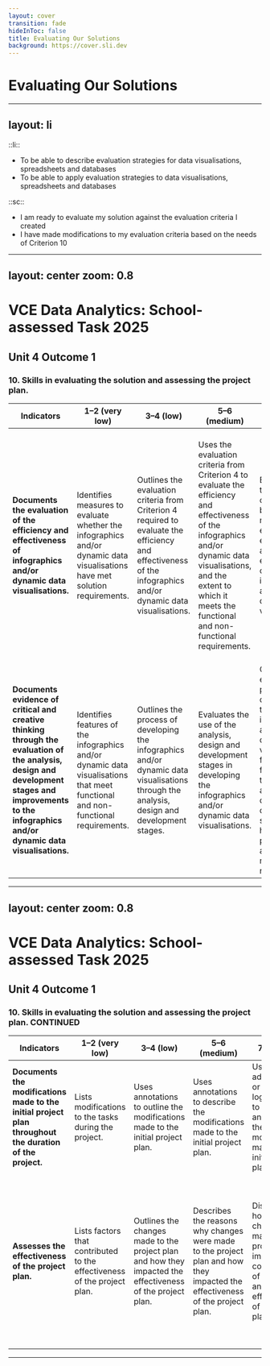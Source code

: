 ```yaml
---
layout: cover
transition: fade
hideInToc: false
title: Evaluating Our Solutions
background: https://cover.sli.dev
---
```


# Evaluating Our Solutions

---
layout: li
---

::li::
- To be able to describe evaluation strategies for data visualisations, spreadsheets and databases
- To be able to apply evaluation strategies to data visualisations, spreadsheets and databases

::sc::
- I am ready to evaluate my solution against the evaluation criteria I created
- I have made modifications to my evaluation criteria based on the needs of Criterion 10

---
layout: center
zoom: 0.8
---

# VCE Data Analytics: School-assessed Task 2025

## Unit 4 Outcome 1  
### 10. Skills in evaluating the solution and assessing the project plan.

| Indicators | 1–2 (very low) | 3–4 (low) | 5–6 (medium) | 7–8 (high) | 9–10 (very high) |
|------------|----------------|-----------|--------------|------------|------------------|
| **Documents the evaluation of the efficiency and effectiveness of infographics and/or dynamic data visualisations.** | Identifies measures to evaluate whether the infographics and/or dynamic data visualisations have met solution requirements. | Outlines the evaluation criteria from Criterion 4 required to evaluate the efficiency and effectiveness of the infographics and/or dynamic data visualisations. | Uses the evaluation criteria from Criterion 4 to evaluate the efficiency and effectiveness of the infographics and/or dynamic data visualisations, and the extent to which it meets the functional and non-functional requirements. | Explains how the evaluation criteria has been measured to evaluate the efficiency and effectiveness of the infographics and/or dynamic data visualisations. | Proposes an evaluation strategy to be conducted sometime in the future to evaluate the efficiency and effectiveness of the infographics and/or dynamic data visualisations that includes: the time frame for the evaluation to be conducted; the evaluation criteria to be used. |
| **Documents evidence of critical and creative thinking through the evaluation of the analysis, design and development stages and improvements to the infographics and/or dynamic data visualisations.** | Identifies features of the infographics and/or dynamic data visualisations that meet functional and non-functional requirements. | Outlines the process of developing the infographics and/or dynamic data visualisations through the analysis, design and development stages. | Evaluates the use of the analysis, design and development stages in developing the infographics and/or dynamic data visualisations. | Critically evaluates the process of developing the infographics and/or dynamic data visualisations, from start to finish, through the analysis, design and development stages, and how this process assisted in meeting requirements. | Discusses and justifies improvements that could be made to the infographics and/or dynamic data visualisations by approaching the analysis, design and development stages differently. |

---
layout: center
zoom: 0.8
---
# VCE Data Analytics: School-assessed Task 2025
## Unit 4 Outcome 1
### 10. Skills in evaluating the solution and assessing the project plan. CONTINUED

| Indicators | 1–2 (very low) | 3–4 (low) | 5–6 (medium) | 7–8 (high) | 9–10 (very high) |
|------------|----------------|-----------|--------------|------------|------------------|
| **Documents the modifications made to the initial project plan throughout the duration of the project.** | Lists modifications to the tasks during the project. | Uses annotations to outline the modifications made to the initial project plan. | Uses annotations to describe the modifications made to the initial project plan. | Uses adjustments or logs/journals to document and explain the modifications made to the initial project plan. | Justifies the modifications made to the initial project plan. |
| **Assesses the effectiveness of the project plan.** | Lists factors that contributed to the effectiveness of the project plan. | Outlines the changes made to the project plan and how they impacted the effectiveness of the project plan. | Describes the reasons why changes were made to the project plan and how they impacted the effectiveness of the project plan. | Discusses how the changes made to the project plan impacted the completion of the project and the effectiveness of the project plan. | Explains the changes made to the project plan, with evidence, and how these changes impacted the completion of the project and the overall effectiveness of the project plan. |

---
